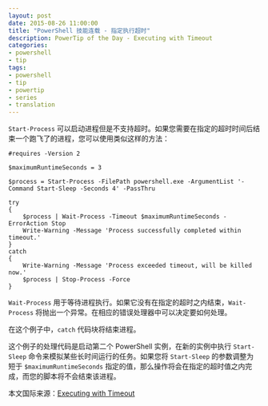 ```yaml
---
layout: post
date: 2015-08-26 11:00:00
title: "PowerShell 技能连载 - 指定执行超时"
description: PowerTip of the Day - Executing with Timeout
categories:
- powershell
- tip
tags:
- powershell
- tip
- powertip
- series
- translation
---
```

`Start-Process` 可以启动进程但是不支持超时。如果您需要在指定的超时时间后结束一个跑飞了的进程，您可以使用类似这样的方法：

    #requires -Version 2
    
    $maximumRuntimeSeconds = 3
    
    $process = Start-Process -FilePath powershell.exe -ArgumentList '-Command Start-Sleep -Seconds 4' -PassThru
    
    try
    {
        $process | Wait-Process -Timeout $maximumRuntimeSeconds -ErrorAction Stop
        Write-Warning -Message 'Process successfully completed within timeout.'
    }
    catch
    {
        Write-Warning -Message 'Process exceeded timeout, will be killed now.'
        $process | Stop-Process -Force
    }

`Wait-Process` 用于等待进程执行。如果它没有在指定的超时之内结束，`Wait-Process` 将抛出一个异常。在相应的错误处理器中可以决定要如何处理。

在这个例子中，`catch` 代码块将结束进程。

这个例子的处理代码是启动第二个 PowerShell 实例，在新的实例中执行 `Start-Sleep` 命令来模拟某些长时间运行的任务。如果您将 `Start-Sleep` 的参数调整为短于 `$maximumRuntimeSeconds` 指定的值，那么操作将会在指定的超时值之内完成，而您的脚本将不会结束该进程。

<!--more-->
本文国际来源：[Executing with Timeout](http://community.idera.com/powershell/powertips/b/tips/posts/executing-with-timeout)
